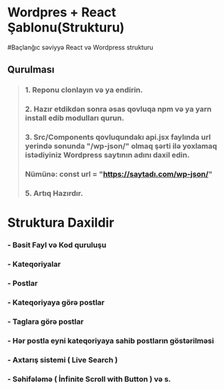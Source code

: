 # Wordpres + React Şablonu(Strukturu)
#Baçlanğıc səviyyə React və Wordpress strukturu

## Qurulması

> ### 1. Reponu clonlayın və ya endirin.
> ### 2. Hazır etdikdən sonra əsas qovluqa npm və ya yarn install edib modulları qurun.
> ### 3. Src/Components qovluqundakı api.jsx faylında url yerində sonunda "/wp-json/" olmaq şərti ilə yoxlamaq istədiyiniz Wordpress saytının adını daxil edin.
> ### Nümünə: const url = "https://saytadı.com/wp-json/"
> ### 5. Artıq Hazırdır.

# Struktura Daxildir

### - Bəsit Fayl və Kod quruluşu
### - Kateqoriyalar
### - Postlar
### - Kateqoriyaya görə postlar
### - Taglara görə postlar
### - Hər postla eyni kateqoriyaya sahib postların göstərilməsi
### - Axtarış sistemi ( Live Search )
### - Səhifələmə ( İnfinite Scroll with Button ) və s.


